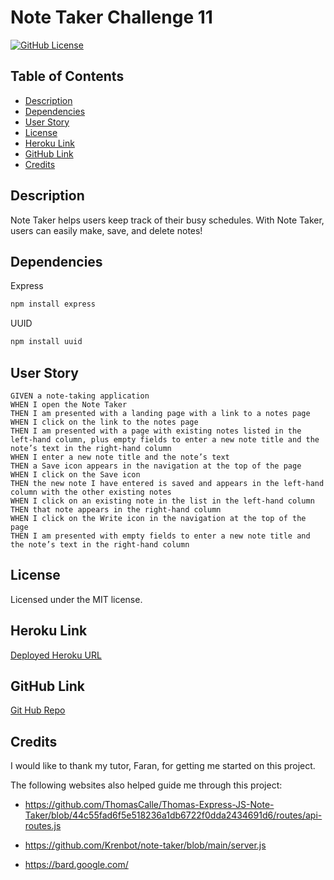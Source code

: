 # Note Taker Challenge 11
  [![GitHub License](https://img.shields.io/badge/license-MIT-yellow.svg)](https://opensource.org/licenses/)

## Table of Contents
* [Description](#description)
* [Dependencies](#dependencies)
* [User Story](#user-story)
* [License](#license)
* [Heroku Link](#heroku-link)
* [GitHub Link](#github-link)
* [Credits](#credits)

## Description
Note Taker helps users keep track of their busy schedules.  With Note Taker, users can easily make, save, and delete notes!

## Dependencies
Express 
```bash
npm install express
```
UUID
```bash
npm install uuid
```

## User Story
```
GIVEN a note-taking application
WHEN I open the Note Taker
THEN I am presented with a landing page with a link to a notes page
WHEN I click on the link to the notes page
THEN I am presented with a page with existing notes listed in the left-hand column, plus empty fields to enter a new note title and the note’s text in the right-hand column
WHEN I enter a new note title and the note’s text
THEN a Save icon appears in the navigation at the top of the page
WHEN I click on the Save icon
THEN the new note I have entered is saved and appears in the left-hand column with the other existing notes
WHEN I click on an existing note in the list in the left-hand column
THEN that note appears in the right-hand column
WHEN I click on the Write icon in the navigation at the top of the page
THEN I am presented with empty fields to enter a new note title and the note’s text in the right-hand column
```
## License
Licensed under the MIT license.

## Heroku Link
[Deployed Heroku URL](https://polar-atoll-05727-e162f7869a1c.herokuapp.com/)

## GitHub Link
 [Git Hub Repo](https://github.com/SarahSquyres/)
 
 

## Credits
I would like to thank my tutor, Faran, for getting me started on this project.

The following websites also helped guide me through this project:

* https://github.com/ThomasCalle/Thomas-Express-JS-Note-Taker/blob/44c55fad6f5e518236a1db6722f0dda2434691d6/routes/api-routes.js

* https://github.com/Krenbot/note-taker/blob/main/server.js

* https://bard.google.com/